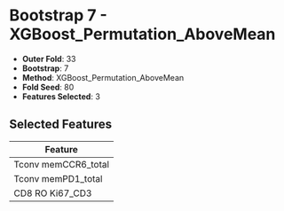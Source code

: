 # Bootstrap 7 - XGBoost_Permutation_AboveMean

- **Outer Fold**: 33
- **Bootstrap**: 7
- **Method**: XGBoost_Permutation_AboveMean
- **Fold Seed**: 80
- **Features Selected**: 3

## Selected Features

| Feature |
|---------|
| Tconv memCCR6_total |
| Tconv memPD1_total |
| CD8  RO Ki67_CD3 |
